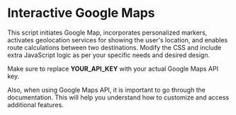 # Interactive Google Maps
This script initiates Google Map, incorporates personalized markers, activates geolocation services for showing the user's location, and enables route calculations between two destinations. Modify the CSS and include extra JavaScript logic as per your specific needs and desired design.

Make sure to replace **YOUR_API_KEY** with your actual Google Maps API key.

Also, when using Google Maps API, it is important to go through the documentation. This will help you understand how to customize and access additional features.
